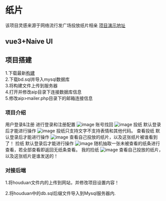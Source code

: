 
# 纸片
该项目灵感来源于网络流行发广场投放纸片相亲
<a href="http://paper.fengyeqiulin.cn">项目演示地址</a>
## vue3+Naive UI
## 项目搭建
1.下载最新<a href="https://github.com/liuqianpan2008/Paper/releases">构建</a><br>
2.下载bd.sql并导入mysql数据库<br>
3.将构建文件上传到服务器<br>
4.打开并修改aip目录下连接数据库信息<br>
5.修改aip>mailer.php目录下的邮箱连接信息
### 项目介绍
 用户登录&注册
    进行登录和注册配置
    ![image](https://user-images.githubusercontent.com/80571808/143264137-de018231-9bdf-456b-ad14-b2814511b928.png)
 账号找回
   ![image](https://user-images.githubusercontent.com/80571808/143264264-4572d7d7-c97f-4fd5-a459-163d86a6be09.png)
 投纸
    默认登录后才能进行操作
    ![image](https://user-images.githubusercontent.com/80571808/142711792-e8ad48a4-c877-4e14-84c5-9330c3afcf7d.png)
    投纸只支持文字不支持表情和其他代码。
 查看投纸
    默认登录后才能进行操作
 ![image](https://user-images.githubusercontent.com/80571808/142711860-d3a336a4-7d69-43ce-8af0-555c140371f7.png)
 查看自己投放的纸片，以及这张纸片被谁看到了！
 捡纸
    默认登录后才能进行操作
 ![image](https://user-images.githubusercontent.com/80571808/142711887-487ea9a1-219b-4d7d-80ca-d2cad18f06b2.png)
 随机抽取一张未被查看的纸条进行查看，若全部查看即返回无纸条查看。
 我的捡纸
 ![image](https://user-images.githubusercontent.com/80571808/142711911-1d7865bc-cb5e-4452-bce5-7ed9dfccb5cf.png)
 查看自己投放的纸片，以及这张纸片是谁发送的！

### 对接后端
1.将houduan文件内的上传到网站，并修改项目设置内容！

2.将houduan中的db.sql后缀文件导入到Mysql服务器内.

